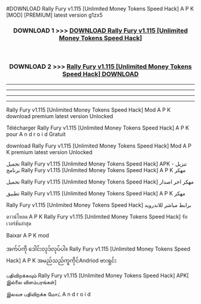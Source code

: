 #DOWNLOAD Rally Fury  v1.115 [Unlimited Money Tokens Speed Hack] A P K [MOD] [PREMIUM] latest version g1zx5



<div align="center">

<h3>DOWNLOAD 1 >>> <a href="https://teeasianyam.web.app?sq=Rally Fury  v1.115 [Unlimited Money Tokens Speed Hack]">DOWNLOAD Rally Fury  v1.115 [Unlimited Money Tokens Speed Hack] </a></h3><br>

<h3>DOWNLOAD 2 >>> <a href="https://teeasianyam.web.app?sq=Rally Fury  v1.115 [Unlimited Money Tokens Speed Hack] ">Rally Fury  v1.115 [Unlimited Money Tokens Speed Hack]  DOWNLOAD </a></h3>

</div>


----------------------------------------------------------

----------------------------------------------------------

----------------------------------------------------------

----------------------------------------------------------


Rally Fury  v1.115 [Unlimited Money Tokens Speed Hack]  Mod A P K download premium latest version Unlocked

Télécharger Rally Fury  v1.115 [Unlimited Money Tokens Speed Hack]  A P K pour A n d r o i d Gratuit

download Rally Fury  v1.115 [Unlimited Money Tokens Speed Hack]  Mod A P K premium latest version Unlocked

تحميل Rally Fury  v1.115 [Unlimited Money Tokens Speed Hack]  APK - تنزيل برنامج Rally Fury  v1.115 [Unlimited Money Tokens Speed Hack]  A P K مهكر

تحميل Rally Fury  v1.115 [Unlimited Money Tokens Speed Hack]  مهكر اخر اصدار

تطبيق Rally Fury  v1.115 [Unlimited Money Tokens Speed Hack]  A P K مهكر

Rally Fury  v1.115 [Unlimited Money Tokens Speed Hack]  برابط مباشر للاندرويد

ดาวน์โหลด A P K Rally Fury  v1.115 [Unlimited Money Tokens Speed Hack]  รับเวอร์ชันล่าสุด

Baixar A P K mod

အက်ပ်ကို ဒေါင်းလုဒ်လုပ်ပါ။ Rally Fury  v1.115 [Unlimited Money Tokens Speed Hack]  A P K အမည်သည်ကူကိုင်Andriod ဗားရှင်း

பதிவிறக்கவும் Rally Fury  v1.115 [Unlimited Money Tokens Speed Hack]  APK[ இல்லை விளம்பரங்கள்] 
 
இலவச பதிவிறக்க மோட் A n d r o i d




